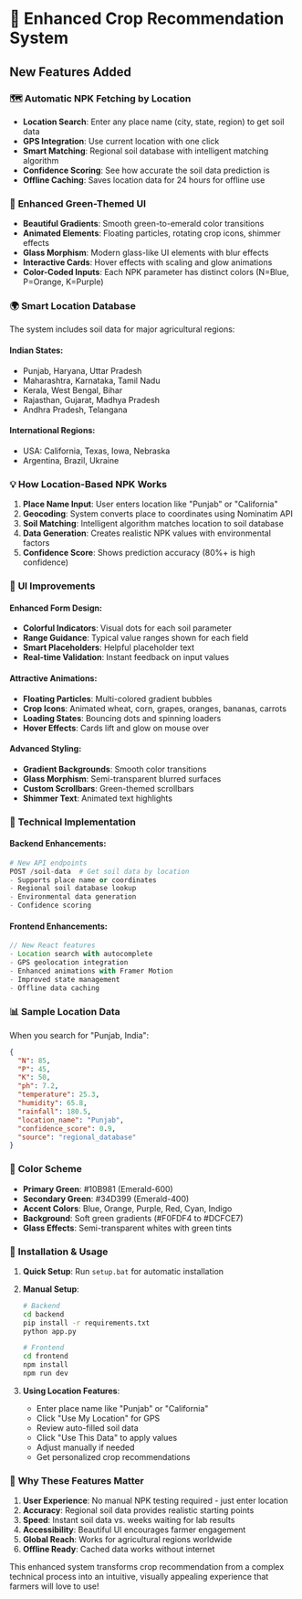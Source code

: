 # 🌟 Enhanced Crop Recommendation System

## New Features Added

### 🗺️ **Automatic NPK Fetching by Location**
- **Location Search**: Enter any place name (city, state, region) to get soil data
- **GPS Integration**: Use current location with one click
- **Smart Matching**: Regional soil database with intelligent matching algorithm
- **Confidence Scoring**: See how accurate the soil data prediction is
- **Offline Caching**: Saves location data for 24 hours for offline use

### 🎨 **Enhanced Green-Themed UI**
- **Beautiful Gradients**: Smooth green-to-emerald color transitions
- **Animated Elements**: Floating particles, rotating crop icons, shimmer effects
- **Glass Morphism**: Modern glass-like UI elements with blur effects
- **Interactive Cards**: Hover effects with scaling and glow animations
- **Color-Coded Inputs**: Each NPK parameter has distinct colors (N=Blue, P=Orange, K=Purple)

### 🌍 **Smart Location Database**
The system includes soil data for major agricultural regions:

#### Indian States:
- Punjab, Haryana, Uttar Pradesh
- Maharashtra, Karnataka, Tamil Nadu
- Kerala, West Bengal, Bihar
- Rajasthan, Gujarat, Madhya Pradesh
- Andhra Pradesh, Telangana

#### International Regions:
- USA: California, Texas, Iowa, Nebraska
- Argentina, Brazil, Ukraine

### 💡 **How Location-Based NPK Works**

1. **Place Name Input**: User enters location like "Punjab" or "California"
2. **Geocoding**: System converts place to coordinates using Nominatim API
3. **Soil Matching**: Intelligent algorithm matches location to soil database
4. **Data Generation**: Creates realistic NPK values with environmental factors
5. **Confidence Score**: Shows prediction accuracy (80%+ is high confidence)

### 🎯 **UI Improvements**

#### Enhanced Form Design:
- **Colorful Indicators**: Visual dots for each soil parameter
- **Range Guidance**: Typical value ranges shown for each field
- **Smart Placeholders**: Helpful placeholder text
- **Real-time Validation**: Instant feedback on input values

#### Attractive Animations:
- **Floating Particles**: Multi-colored gradient bubbles
- **Crop Icons**: Animated wheat, corn, grapes, oranges, bananas, carrots
- **Loading States**: Bouncing dots and spinning loaders
- **Hover Effects**: Cards lift and glow on mouse over

#### Advanced Styling:
- **Gradient Backgrounds**: Smooth color transitions
- **Glass Morphism**: Semi-transparent blurred surfaces
- **Custom Scrollbars**: Green-themed scrollbars
- **Shimmer Text**: Animated text highlights

### 🚀 **Technical Implementation**

#### Backend Enhancements:
```python
# New API endpoints
POST /soil-data  # Get soil data by location
- Supports place name or coordinates
- Regional soil database lookup
- Environmental data generation
- Confidence scoring
```

#### Frontend Enhancements:
```typescript
// New React features
- Location search with autocomplete
- GPS geolocation integration  
- Enhanced animations with Framer Motion
- Improved state management
- Offline data caching
```

### 📊 **Sample Location Data**

When you search for "Punjab, India":
```json
{
  "N": 85,
  "P": 45, 
  "K": 50,
  "ph": 7.2,
  "temperature": 25.3,
  "humidity": 65.8,
  "rainfall": 180.5,
  "location_name": "Punjab",
  "confidence_score": 0.9,
  "source": "regional_database"
}
```

### 🎨 **Color Scheme**

- **Primary Green**: #10B981 (Emerald-600)
- **Secondary Green**: #34D399 (Emerald-400)  
- **Accent Colors**: Blue, Orange, Purple, Red, Cyan, Indigo
- **Background**: Soft green gradients (#F0FDF4 to #DCFCE7)
- **Glass Effects**: Semi-transparent whites with green tints

### 🔧 **Installation & Usage**

1. **Quick Setup**: Run `setup.bat` for automatic installation
2. **Manual Setup**: 
   ```bash
   # Backend
   cd backend
   pip install -r requirements.txt
   python app.py
   
   # Frontend  
   cd frontend
   npm install
   npm run dev
   ```

3. **Using Location Features**:
   - Enter place name like "Punjab" or "California"
   - Click "Use My Location" for GPS
   - Review auto-filled soil data
   - Click "Use This Data" to apply values
   - Adjust manually if needed
   - Get personalized crop recommendations

### 🌟 **Why These Features Matter**

1. **User Experience**: No manual NPK testing required - just enter location
2. **Accuracy**: Regional soil data provides realistic starting points  
3. **Speed**: Instant soil data vs. weeks waiting for lab results
4. **Accessibility**: Beautiful UI encourages farmer engagement
5. **Global Reach**: Works for agricultural regions worldwide
6. **Offline Ready**: Cached data works without internet

This enhanced system transforms crop recommendation from a complex technical process into an intuitive, visually appealing experience that farmers will love to use!